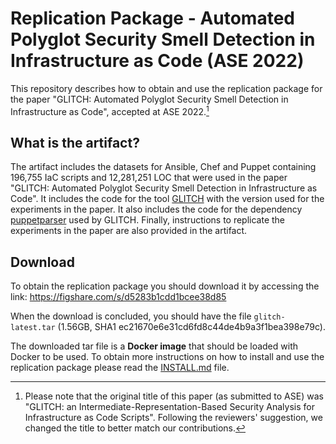 # Replication Package - Automated Polyglot Security Smell Detection in Infrastructure as Code (ASE 2022)


This repository describes how to obtain and use the replication package for the paper "GLITCH: Automated Polyglot Security Smell Detection in Infrastructure as Code", accepted at ASE 2022.[^1]

## What is the artifact?

The artifact includes the datasets for Ansible, Chef and Puppet containing 196,755 IaC scripts and 12,281,251 LOC that were used in the paper "GLITCH: Automated Polyglot Security Smell Detection in Infrastructure as Code". It includes the code for the tool [GLITCH](https://github.com/sr-lab/GLITCH) with the version used for the experiments in the paper. It also includes the code for the dependency [puppetparser](https://github.com/Nfsaavedra/puppetparser) used by GLITCH. Finally, instructions to replicate the experiments in the paper are also provided in the artifact.

## Download

To obtain the replication package you should download it by accessing the link: https://figshare.com/s/d5283b1cdd1bcee38d85

When the download is concluded, you should have the file `glitch-latest.tar` (1.56GB, SHA1 ec21670e6e31cd6fd8c44de4b9a3f1bea398e79c).

The downloaded tar file is a **Docker image** that should be loaded with Docker to be used. To obtain more instructions on how to install and use the replication package please read the [INSTALL.md](INSTALL.md) file.

[^1]: Please note that the original title of this paper (as submitted to ASE) was "GLITCH: an Intermediate-Representation-Based Security Analysis for Infrastructure as Code Scripts". Following the reviewers' suggestion, we changed the title to better match our contributions.
